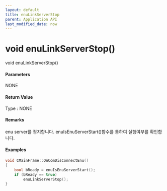 ```yaml
---
layout: default
title: enuLinkServerStop
parent: Application API
last_modified_date: now
---
```

# void enuLinkServerStop\(\)

void enuLinkServerStop\(\)

#### Parameters

NONE

#### Return Value

Type : NONE

#### Remarks

enu server를 정지합니다. enuIsEnuServerStart\(\)함수를 통하여 실행여부를 확인합니다.

#### Examples

```cpp
void CMainFrame::OnComDisConnectEnu()
{
	bool bReady = enuIsEnuServerStart();
	if (bReady == true)
		enuLinkServerStop();
}
```



